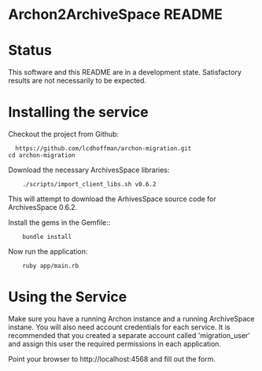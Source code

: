 Archon2ArchiveSpace README
================
# Status

This software and this README are in a development state. Satisfactory results are not necessarily to be expected.

# Installing the service

Checkout the project from Github:
  
	  https://github.com/lcdhoffman/archon-migration.git
  	cd archon-migration

Download the necessary ArchivesSpace libraries:

		./scripts/import_client_libs.sh v0.6.2

This will attempt to download the ArhivesSpace source code for ArchivesSpace 0.6.2.

Install the gems in the Gemfile::

		bundle install

Now run the application:

		ruby app/main.rb


# Using the Service

Make sure you have a running Archon instance and a running ArchiveSpace instane. 
You will also need account credentials for each service. It is recommended that 
you created a separate account called 'migration_user' and assign this user the 
required permissions in each application.

Point your browser to http://localhost:4568 and fill out the form.